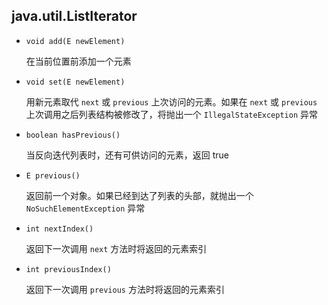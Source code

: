 ## java.util.ListIterator

* `void add(E newElement)`

  在当前位置前添加一个元素

* `void set(E newElement)`

  用新元素取代 `next` 或 `previous` 上次访问的元素。如果在 `next` 或 `previous` 上次调用之后列表结构被修改了，将抛出一个 `IllegalStateException` 异常

* `boolean hasPrevious()`

  当反向迭代列表时，还有可供访问的元素，返回 true

* `E previous()`

  返回前一个对象。如果已经到达了列表的头部，就抛出一个 `NoSuchElementException` 异常

* `int nextIndex()`

  返回下一次调用 `next` 方法时将返回的元素索引

* `int previousIndex()`

  返回下一次调用 `previous` 方法时将返回的元素索引